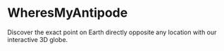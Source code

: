 # WheresMyAntipode
Discover the exact point on Earth directly opposite any location with our interactive 3D globe.
